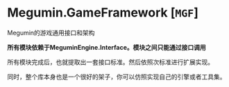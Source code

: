 # Megumin.GameFramework [**`MGF`**]

Megumin的游戏通用接口和架构 

**所有模块依赖于MeguminEngine.Interface。模块之间只能通过接口调用**

所有模块完成后，也就提取出一套接口标准。然后依照次标准进行扩展实现。

同时，整个库本身也是一个很好的架子，你可以仿照实现自己的引擎或者工具集。